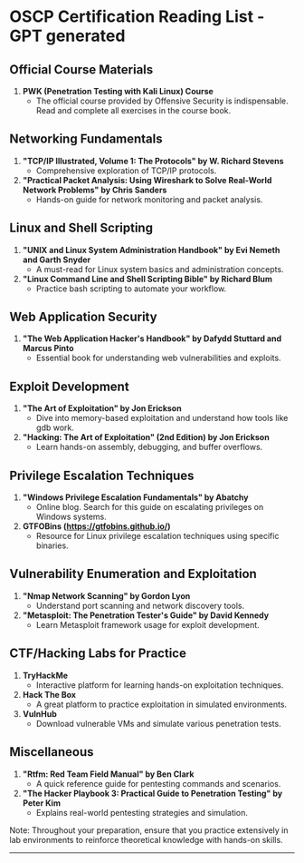 # OSCP Certification Reading List - GPT generated

## Official Course Materials

1. **PWK (Penetration Testing with Kali Linux) Course**
    - The official course provided by Offensive Security is indispensable. Read and complete all exercises in the course
      book.

## Networking Fundamentals

1. **"TCP/IP Illustrated, Volume 1: The Protocols" by W. Richard Stevens**
    - Comprehensive exploration of TCP/IP protocols.
2. **"Practical Packet Analysis: Using Wireshark to Solve Real-World Network Problems" by Chris Sanders**
    - Hands-on guide for network monitoring and packet analysis.

## Linux and Shell Scripting

1. **"UNIX and Linux System Administration Handbook" by Evi Nemeth and Garth Snyder**
    - A must-read for Linux system basics and administration concepts.
2. **"Linux Command Line and Shell Scripting Bible" by Richard Blum**
    - Practice bash scripting to automate your workflow.

## Web Application Security

1. **"The Web Application Hacker's Handbook" by Dafydd Stuttard and Marcus Pinto**
    - Essential book for understanding web vulnerabilities and exploits.

## Exploit Development

1. **"The Art of Exploitation" by Jon Erickson**
    - Dive into memory-based exploitation and understand how tools like gdb work.
2. **"Hacking: The Art of Exploitation" (2nd Edition) by Jon Erickson**
    - Learn hands-on assembly, debugging, and buffer overflows.

## Privilege Escalation Techniques

1. **"Windows Privilege Escalation Fundamentals" by Abatchy**
    - Online blog. Search for this guide on escalating privileges on Windows systems.
2. **GTFOBins (https://gtfobins.github.io/)**
    - Resource for Linux privilege escalation techniques using specific binaries.

## Vulnerability Enumeration and Exploitation

1. **"Nmap Network Scanning" by Gordon Lyon**
    - Understand port scanning and network discovery tools.
2. **"Metasploit: The Penetration Tester's Guide" by David Kennedy**
    - Learn Metasploit framework usage for exploit development.

## CTF/Hacking Labs for Practice

1. **TryHackMe**
    - Interactive platform for learning hands-on exploitation techniques.
2. **Hack The Box**
    - A great platform to practice exploitation in simulated environments.
3. **VulnHub**
    - Download vulnerable VMs and simulate various penetration tests.

## Miscellaneous

1. **"Rtfm: Red Team Field Manual" by Ben Clark**
    - A quick reference guide for pentesting commands and scenarios.
2. **"The Hacker Playbook 3: Practical Guide to Penetration Testing" by Peter Kim**
    - Explains real-world pentesting strategies and simulation.

Note: Throughout your preparation, ensure that you practice extensively in lab environments to reinforce theoretical
knowledge with hands-on skills.

---

